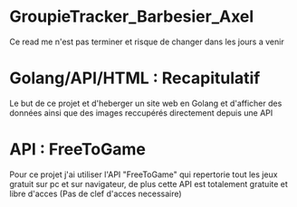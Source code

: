 # GroupieTracker_Barbesier_Axel


Ce read me n'est pas terminer et risque de changer dans les jours a venir 


# Golang/API/HTML : Recapitulatif 

Le but de ce projet et d'heberger un site web en Golang et d'afficher des données ainsi que des images reccupérés directement depuis une API



# API : FreeToGame 

Pour ce projet j'ai utiliser l'API "FreeToGame" qui repertorie tout les jeux gratuit sur pc et sur navigateur, de plus cette API est totalement gratuite et libre d'acces (Pas de clef d'acces necessaire)
